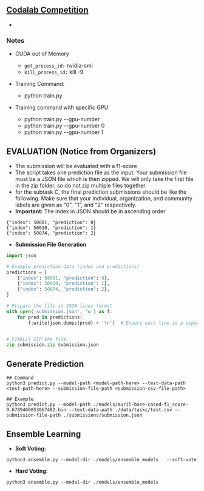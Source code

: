 ## [Codalab Competition](https://codalab.lisn.upsaclay.fr/competitions/20000#results)
- 

### Notes
- CUDA out of Memory
    - `get_process_id:` nvidia-smi
    - `kill_process_id:` kill -9 <PID>
- Training Command:
    - python train.py

- Training command with specific GPU
    - python train.py --gpu-number <available-gpu-number>
    - python train.py --gpu-number 0
    - python train.py --gpu-number 1



## EVALUATION (Notice from Organizers)
- The submission will be evaluated with a f1-score
- The script takes one prediction file as the input. Your submission file must be a JSON file which is then zipped. We will only take the first file in the zip folder, so do not zip multiple files together.
- for the subtask C, the final prediction submissions should be like the following. Make sure that your individual, organization, and community labels are given as "0", "1", and "2" respectively.
- **Important:** The index in JSON should be in ascending order
```
{"index": 50001, "prediction": 0}
{"index": 50010, "prediction": 1}
{"index": 50074, "prediction": 2}
```
- **Submission File Generation**
```python
import json

# Example prediction data (index and predictions)
predictions = [
    {"index": 50001, "prediction": 0},
    {"index": 50010, "prediction": 1},
    {"index": 50074, "prediction": 2},
]

# Prepare the file in JSON lines format
with open('submission.json', 'w') as f:
    for pred in predictions:
        f.write(json.dumps(pred) + '\n')  # Ensure each line is a separate JSON object


# FINALLY ZIP the file.
zip submission.zip submission.json
```

## Generate Prediction
```
## Command
python3 predict.py --model-path <model-path-here> --test-data-path <test-path-here> --submission-file-path <submission-csv-file-path>

## Example
python3 predict.py --model-path ./models/muril-base-cased-f1_score-0.6789460853867482.bin --test-data-path ./data/taskc/test.csv --submission-file-path ./submissions/submission.json
```

## Ensemble Learning
- **Soft Voting:**
```
python3 ensemble.py --model-dir ./models/ensemble_models   --soft-vote
```

- **Hard Voting:**
```
python3 ensemble.py --model-dir ./models/ensemble_models 
```